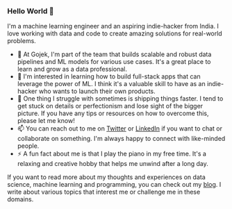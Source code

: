 ### Hello World 👋

I'm a machine learning engineer and an aspiring indie-hacker from India. I love working with data and code to create amazing solutions for real-world problems. 

- 🔭 At Gojek, I'm part of the team that builds scalable and robust data pipelines and ML models for various use cases. It's a great place to learn and grow as a data professional. 
- 🌱 I'm interested in learning how to build full-stack apps that can leverage the power of ML. I think it's a valuable skill to have as an indie-hacker who wants to launch their own products.
- 🤔 One thing I struggle with sometimes is shipping things faster. I tend to get stuck on details or perfectionism and lose sight of the bigger picture. If you have any tips or resources on how to overcome this, please let me know!
- 📫 You can reach out to me on [Twitter](https://twitter.com/saikatkrdey) or [LinkedIn](https://in.linkedin.com/in/saikatkumardey) if you want to chat or collaborate on something. I'm always happy to connect with like-minded people.
- ⚡ A fun fact about me is that I play the piano in my free time. It's a relaxing and creative hobby that helps me unwind after a long day.

If you want to read more about my thoughts and experiences on data science, machine learning and programming, you can check out my [blog](https://saikatkumardey.com/). I write about various topics that interest me or challenge me in these domains.
